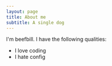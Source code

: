 ```yaml
---
layout: page
title: About me
subtitle: A single dog
---
```


I'm beefbill. I have the following qualities:

- I love coding
- I hate config

